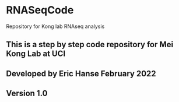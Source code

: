# RNASeqCode
Repository for Kong lab RNAseq analysis
## This is a step by step code repository for Mei Kong Lab at UCI
## Developed by Eric Hanse February 2022
## Version 1.0
##
##
